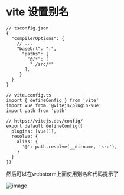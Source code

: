 # vite 设置别名

```json{6-10}
// tsconfig.json
{
  "compilerOptions": {
    // ...
    "baseUrl": ".",
      "paths": {
        "@/*": [
         "./src/*"
       ],
     }
  }
}
```

```typescript{9-13}
// vite.config.ts
import { defineConfig } from 'vite'
import vue from '@vitejs/plugin-vue'
import path from 'path'

// https://vitejs.dev/config/
export default defineConfig({
  plugins: [vue()],
  resolve: {
    alias: {
      '@': path.resolve(__dirname, 'src'),
    }
  }
})
```

然后可以在webstorm上面使用别名和代码提示了



![image](https://upic.fassr.com/uPic/2022-08-17/09:56:10-xBiVpr_image.png)
